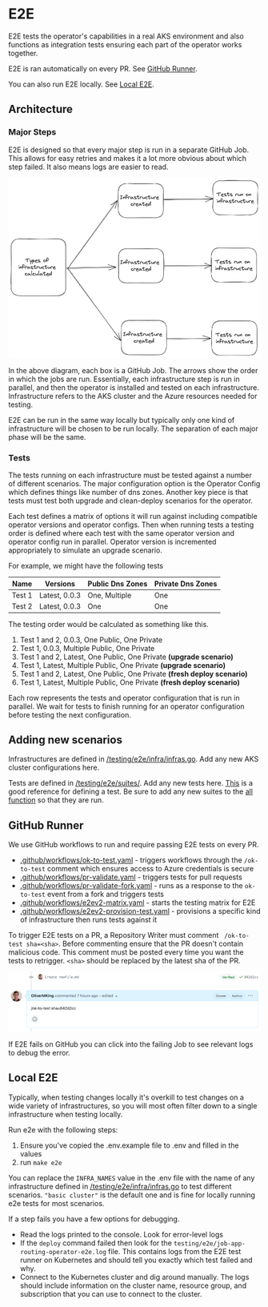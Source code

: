 
# E2E

E2E tests the operator's capabilities in a real AKS environment and also functions as integration tests ensuring each part of the operator works together.

E2E is ran automatically on every PR. See [GitHub Runner](#-github-runner).

You can also run E2E locally. See [Local E2E](#-local-e2e).

## Architecture

### Major Steps

E2E is designed so that every major step is run in a separate GitHub Job. This allows for easy retries and makes it a lot more obvious about which step failed. It also means logs are easier to read.

![e2e-jobs](./e2e-jobs.png)

In the above diagram, each box is a GitHub Job. The arrows show the order in which the jobs are run. Essentially, each infrastructure step is run in parallel, and then the operator is installed and tested on each infrastructure. Infrastructure refers to the AKS cluster and the Azure resources needed for testing.

E2E can be run in the same way locally but typically only one kind of infrastructure will be chosen to be run locally. The separation of each major phase will be the same.

### Tests

The tests running on each infrastructure must be tested against a number of different scenarios. The major configuration option is the Operator Config which defines things like number of dns zones. Another key piece is that tests must test both upgrade and clean-deploy scenarios for the operator.

Each test defines a matrix of options it will run against including compatible operator versions and operator configs. Then when running tests a testing order is defined where each test with the same operator version and operator config run in parallel. Operator version is incremented appropriately to simulate an upgrade scenario.

For example, we might have the following tests

| Name   | Versions      | Public Dns Zones | Private Dns Zones |
|--------|---------------|------------------|-------------------|
| Test 1 | Latest, 0.0.3 | One, Multiple    | One               |
| Test 2 | Latest, 0.0.3 | One              | One               |

The testing order would be calculated as something like this.

1. Test 1 and 2, 0.0.3, One Public, One Private
2. Test 1, 0.0.3, Multiple Public, One Private
3. Test 1 and 2, Latest, One Public, One Private **(upgrade scenario)**
4. Test 1, Latest, Multiple Public, One Private **(upgrade scenario)**
5. Test 1 and 2, Latest, One Public, One Private **(fresh deploy scenario)**
6. Test 1, Latest, Multiple Public, One Private **(fresh deploy scenario)**

Each row represents the tests and operator configuration that is run in parallel. We wait for tests to finish running for an operator configuration before testing the next configuration.

## Adding new scenarios

Infrastructures are defined in [/testing/e2e/infra/infras.go](../testing/e2e/infra/infras.go). Add any new AKS cluster configurations here.

Tests are defined in [/testing/e2e/suites/](../testing/e2e/suites/). Add any new tests here. [This](../testing/e2e/suites/basic.go) is a good reference for defining a test. Be sure to add any new suites to the [all function](../testing/e2e/suites/all.go) so that they are run.

## GitHub Runner

We use GitHub workflows to run and require passing E2E tests on every PR. 

- [.github/workflows/ok-to-test.yaml](../.github/workflows/ok-to-test.yaml) - triggers workflows through the `/ok-to-test` comment which ensures access to Azure credentials is secure
- [.github/workflows/pr-validate.yaml](../.github/workflows/pr-validate.yaml) - triggers tests for pull requests
- [.github/workflows/pr-validate-fork.yaml](../.github/workflows/pr-validate-fork.yaml) - runs as a response to the `ok-to-test` event from a fork and triggers tests
- [.github/workflows/e2ev2-matrix.yaml](../.github/workflows/e2ev2-matrix.yaml) - starts the testing matrix for E2E
- [.github/workflows/e2ev2-provision-test.yaml](../.github/workflows/e2ev2-provision-test.yaml) - provisions a specific kind of infrastructure then runs tests against it

To trigger E2E tests on a PR, a Repository Writer must comment `
/ok-to-test sha=<sha>`. Before commenting ensure that the PR doesn't contain malicious code. This comment must be posted every time you want the tests to retrigger. `<sha>` should be replaced by the latest sha of the PR.

![test-sha](./test-sha.png)

If E2E fails on GitHub you can click into the failing Job to see relevant logs to debug the error. 

## Local E2E

Typically, when testing changes locally it's overkill to test changes on a wide variety of infrastructures, so you will most often filter down to a single infrastructure when testing locally.

Run e2e with the following steps:
1. Ensure you've copied the .env.example file to .env and filled in the values
2. run `make e2e`

You can replace the `INFRA_NAMES` value in the .env file with the name of any infrastructure defined in [/testing/e2e/infra/infras.go](../testing/e2e/infra/infras.go) to test different scenarios. `"basic cluster"` is the default one and is fine for locally running e2e tests for most scenarios.

If a step fails you have a few options for debugging.

- Read the logs printed to the console. Look for error-level logs
- If the `deploy` command failed then look for the `testing/e2e/job-app-routing-operator-e2e.log` file. This contains logs from the E2E test runner on Kubernetes and should tell you exactly which test failed and why.
- Connect to the Kubernetes cluster and dig around manually. The logs should include information on the cluster name, resource group, and subscription that you can use to connect to the cluster.
